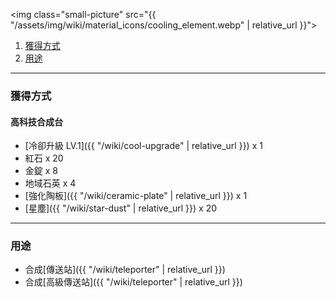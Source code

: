 <img class="small-picture" src="{{ "/assets/img/wiki/material_icons/cooling_element.webp" | relative_url }}">

<div class="article-content">
<ol>
    <li><a href="#獲得方式">獲得方式</a></li>
    <li><a href="#用途">用途</a></li>
</ol>
</div>

---

<a name="獲得方式"></a>

### 獲得方式

#### 高科技合成台

- [冷卻升級 LV.1]({{ "/wiki/cool-upgrade" | relative_url }}) x 1  
- 紅石 x 20  
- 金錠 x 8  
- 地域石英 x 4  
- [強化陶板]({{ "/wiki/ceramic-plate" | relative_url }}) x 1  
- [星塵]({{ "/wiki/star-dust" | relative_url }}) x 20

---

<a name="用途"></a>

### 用途

- 合成[傳送站]({{ "/wiki/teleporter" | relative_url }})  
- 合成[高級傳送站]({{ "/wiki/teleporter" | relative_url }})
